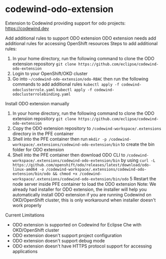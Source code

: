 # codewind-odo-extension
Extension to Codewind providing support for odo projects: https://codewind.dev

Add additional rules to support ODO extension
ODO extension needs add additional rules for accessing OpenShift resources
Steps to add additional rules:
1. In your home directory, run the following command to clone the ODO extension repository
`git clone https://github.com/eclipse/codewind-odo-extension`
2. Login to your OpenShift/OKD cluster
3. Go into `~/codewind-odo-extension/odo-RBAC` then run the following commands to add additional rules
`kubectl apply -f codewind-odoclusterrole.yaml`
`kubectl apply -f codewind-odoclusterrolebinding.yaml`


Install ODO extension manually
1. In your home directory, run the following command to clone the ODO extension repository
`git clone https://github.com/eclipse/codewind-odo-extension`
2. Copy the ODO extension repository to `/codewind-workspace/.extensions` directory in the PFE container
3. Shell into the PFE container then run `mkdir -p /codewind-workspace/.extensions/codewind-odo-extension/bin` to create the bin folder for ODO extension
4. Shell into the PFE container then download ODO CLI to `/codewind-workspace/.extensions/codewind-odo-extension/bin` by using `curl -L https://github.com/openshift/odo/releases/latest/download/odo-linux-amd64 -o /codewind-workspace/.extensions/codewind-odo-extension/bin/odo && chmod +x /codewind-workspace/.extensions/codewind-odo-extension/bin/odo`
5 Restart the node server inside PFE container to load the ODO extension
Note: We already had installer for ODO extension, the installer will help you automatically install ODO extension if you are running Codewind on OKD/OpenShift cluster, this is only workaround when installer doesn't work properly


Current Limitations
- ODO extension is supported on Codewind for Eclipse Che with OKD/OpenShift cluster
- ODO extension doesn't support project configuration
- ODO extension doesn't support debug mode
- ODO extension doesn't have HTTPS protocol support for accessing applications
